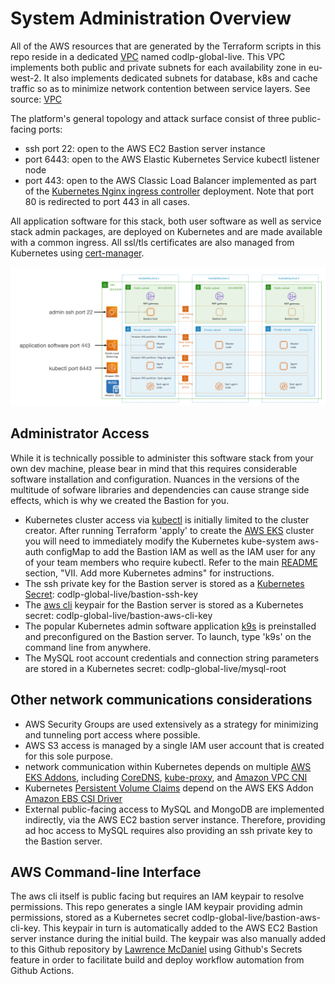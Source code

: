# System Administration Overview

All of the AWS resources that are generated by the Terraform scripts in this repo reside in a dedicated [VPC](https://docs.aws.amazon.com/vpc/latest/userguide/what-is-amazon-vpc.html) named codlp-global-live. This VPC implements both public and private subnets for each availability zone in eu-west-2. It also implements dedicated subnets for database, k8s and cache traffic so as to minimize network contention between service layers. See source: [VPC](../terraform/stacks/live/vpc/terragrunt.hcl)

The platform's general topology and attack surface consist of three public-facing ports:

- ssh port 22: open to the AWS EC2 Bastion server instance
- port 6443: open to the AWS Elastic Kubernetes Service kubectl listener node
- port 443: open to the AWS Classic Load Balancer implemented as part of the [Kubernetes Nginx ingress controller](https://docs.nginx.com/nginx-ingress-controller/) deployment. Note that port 80 is redirected to port 443 in all cases.

All application software for this stack, both user software as well as service stack admin packages, are deployed on Kubernetes and are made available with a common ingress. All ssl/tls certificates are also managed from Kubernetes using [cert-manager](https://cert-manager.io/docs/).

![VPC Diagram](./vpc-diagram.png)

## Administrator Access

While it is technically possible to administer this software stack from your own dev machine, please bear in mind that this requires considerable software installation and configuration. Nuances in the versions of the multitude of sofware libraries and dependencies can cause strange side effects, which is why we created the Bastion for you.

- Kubernetes cluster access via [kubectl](https://kubernetes.io/docs/reference/kubectl/) is initially limited to the cluster creator. After running Terraform 'apply' to create the [AWS EKS](https://aws.amazon.com/eks/) cluster you will need to immediately modify the Kubernetes kube-system aws-auth configMap to add the Bastion IAM as well as the IAM user for any of your team members who require kubectl. Refer to the main [README](../README.rst) section, "VII. Add more Kubernetes admins" for instructions.
- The ssh private key for the Bastion server is stored as a [Kubernetes Secret](https://kubernetes.io/docs/concepts/configuration/secret/): codlp-global-live/bastion-ssh-key
- The [aws cli](https://aws.amazon.com/cli/) keypair for the Bastion server is stored as a Kubernetes secret: codlp-global-live/bastion-aws-cli-key
- The popular Kubernetes admin software application [k9s](https://k9scli.io/) is preinstalled and preconfigured on the Bastion server. To launch, type 'k9s' on the command line from anywhere.
- The MySQL root account credentials and connection string parameters are stored in a Kubernetes secret: codlp-global-live/mysql-root

## Other network communications considerations

- AWS Security Groups are used extensively as a strategy for minimizing and tunneling port access where possible.
- AWS S3 access is managed by a single IAM user account that is created for this sole purpose.
- network communication within Kubernetes depends on multiple [AWS EKS Addons](https://docs.aws.amazon.com/eks/latest/userguide/eks-add-ons.html), including [CoreDNS](https://kubernetes.io/docs/tasks/administer-cluster/coredns/), [kube-proxy](https://kubernetes.io/docs/reference/command-line-tools-reference/kube-proxy/), and [Amazon VPC CNI](https://kubernetes.io/docs/concepts/extend-kubernetes/compute-storage-net/network-plugins/)
- Kubernetes [Persistent Volume Claims](https://kubernetes.io/docs/concepts/storage/persistent-volumes/) depend on the AWS EKS Addon [Amazon EBS CSI Driver](https://github.com/kubernetes-sigs/aws-ebs-csi-driver/blob/master/README.md)
- External public-facing access to MySQL and MongoDB are implemented indirectly, via the AWS EC2 bastion server instance. Therefore, providing ad hoc access to MySQL requires also providing an ssh private key to the Bastion server.

## AWS Command-line Interface

The aws cli itself is public facing but requires an IAM keypair to resolve permissions. This repo generates a single IAM keypair providing admin permissions, stored as a Kubernetes secret codlp-global-live/bastion-aws-cli-key. This keypair in turn is automatically added to the AWS EC2 Bastion server instance during the initial build. The keypair was also manually added to this Github repository by [Lawrence McDaniel](https://lawrencemcdaniel.com/) using Github's Secrets feature in order to facilitate build and deploy workflow automation from Github Actions.
